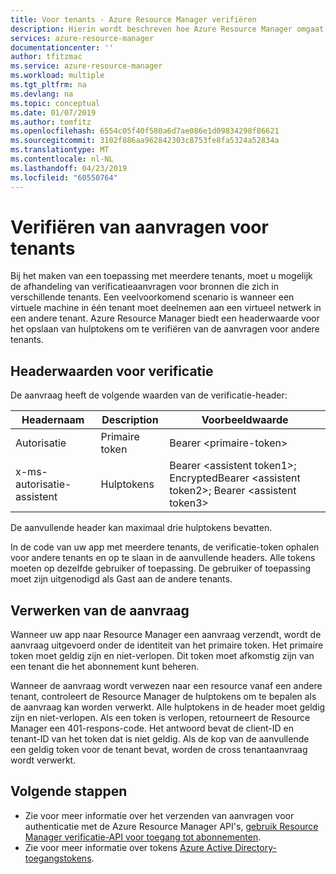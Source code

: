 ```yaml
---
title: Voor tenants - Azure Resource Manager verifiëren
description: Hierin wordt beschreven hoe Azure Resource Manager omgaat met aanvragen voor authenticatie voor tenants.
services: azure-resource-manager
documentationcenter: ''
author: tfitzmac
ms.service: azure-resource-manager
ms.workload: multiple
ms.tgt_pltfrm: na
ms.devlang: na
ms.topic: conceptual
ms.date: 01/07/2019
ms.author: tomfitz
ms.openlocfilehash: 6554c05f40f580a6d7ae086e1d09834298f86621
ms.sourcegitcommit: 3102f886aa962842303c8753fe8fa5324a52834a
ms.translationtype: MT
ms.contentlocale: nl-NL
ms.lasthandoff: 04/23/2019
ms.locfileid: "60550764"
---
```

# <a name="authenticate-requests-across-tenants"></a>Verifiëren van aanvragen voor tenants

Bij het maken van een toepassing met meerdere tenants, moet u mogelijk de afhandeling van verificatieaanvragen voor bronnen die zich in verschillende tenants. Een veelvoorkomend scenario is wanneer een virtuele machine in één tenant moet deelnemen aan een virtueel netwerk in een andere tenant. Azure Resource Manager biedt een headerwaarde voor het opslaan van hulptokens om te verifiëren van de aanvragen voor andere tenants.

## <a name="header-values-for-authentication"></a>Headerwaarden voor verificatie

De aanvraag heeft de volgende waarden van de verificatie-header:

| Headernaam | Description | Voorbeeldwaarde |
| ----------- | ----------- | ------------ |
| Autorisatie | Primaire token | Bearer &lt;primaire-token&gt; |
| x-ms-autorisatie-assistent | Hulptokens | Bearer &lt;assistent token1&gt;; EncryptedBearer &lt;assistent token2&gt;; Bearer &lt;assistent token3&gt; |

De aanvullende header kan maximaal drie hulptokens bevatten. 

In de code van uw app met meerdere tenants, de verificatie-token ophalen voor andere tenants en op te slaan in de aanvullende headers. Alle tokens moeten op dezelfde gebruiker of toepassing. De gebruiker of toepassing moet zijn uitgenodigd als Gast aan de andere tenants.

## <a name="processing-the-request"></a>Verwerken van de aanvraag

Wanneer uw app naar Resource Manager een aanvraag verzendt, wordt de aanvraag uitgevoerd onder de identiteit van het primaire token. Het primaire token moet geldig zijn en niet-verlopen. Dit token moet afkomstig zijn van een tenant die het abonnement kunt beheren.

Wanneer de aanvraag wordt verwezen naar een resource vanaf een andere tenant, controleert de Resource Manager de hulptokens om te bepalen als de aanvraag kan worden verwerkt. Alle hulptokens in de header moet geldig zijn en niet-verlopen. Als een token is verlopen, retourneert de Resource Manager een 401-respons-code. Het antwoord bevat de client-ID en tenant-ID van het token dat is niet geldig. Als de kop van de aanvullende een geldig token voor de tenant bevat, worden de cross tenantaanvraag wordt verwerkt.

## <a name="next-steps"></a>Volgende stappen
* Zie voor meer informatie over het verzenden van aanvragen voor authenticatie met de Azure Resource Manager API's, [gebruik Resource Manager verificatie-API voor toegang tot abonnementen](resource-manager-api-authentication.md).
* Zie voor meer informatie over tokens [Azure Active Directory-toegangstokens](/azure/active-directory/develop/access-tokens).
